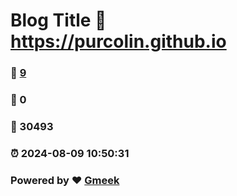 # Blog Title :link: https://purcolin.github.io 
### :page_facing_up: [9](https://purcolin.github.io/tag.html) 
### :speech_balloon: 0 
### :hibiscus: 30493 
### :alarm_clock: 2024-08-09 10:50:31 
### Powered by :heart: [Gmeek](https://github.com/Meekdai/Gmeek)
